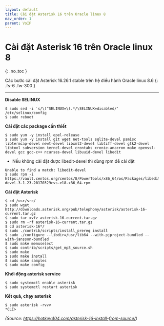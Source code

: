 ```yaml
---
layout: default
title: Cài đặt Asterisk 16 trên Oracle linux 8
nav_order: 1
parent: VoIP
---
```


# Cài đặt Asterisk 16 trên Oracle linux 8
{: .no_toc }

Các bước cài đặt Asterisk 16.26.1 stable trên hệ điều hành Oracle linux 8.6
{: .fs-6 .fw-300 }

---

**Disable SELINUX**

```
$ sudo sed -i 's/\(^SELINUX=\).*/\SELINUX=disabled/' /etc/selinux/config
$ sudo reboot
```

**Cài đặt các package cần thiết**

```
$ sudo yum -y install epel-release
$ sudo yum -y install git wget net-tools sqlite-devel psmisc libtermcap-devel newt-devel libxml2-devel libtiff-devel gtk2-devel libtool subversion kernel-devel crontabs cronie-anacron make openssl-devel gcc gcc-c++ ncurses-devel libuuid-devel libedit
```

* Nếu không cài đặt được libedit-devel thì dùng rpm để cài đặt

```
Unable to find a match: libedit-devel
$ sudo rpm -i https://vault.centos.org/centos/8/PowerTools/x86_64/os/Packages/libedit-devel-3.1-23.20170329cvs.el8.x86_64.rpm
```

**Cài đặt Asterisk**

```
$ cd /usr/src/
$ sudo wget http://downloads.asterisk.org/pub/telephony/asterisk/asterisk-16-current.tar.gz
$ sudo tar xvfz asterisk-16-current.tar.gz
$ sudo rm -rf asterisk-16-current.tar.gz
$ cd asterisk-16*/
$ sudo ./contrib/scripts/install_prereq install
$ sudo ./configure --libdir=/usr/lib64 --with-pjproject-bundled --with-jansson-bundled
$ sudo make menuselect
$ sudo contrib/scripts/get_mp3_source.sh
$ sudo make
$ sudo make install
$ sudo make samples
$ sudo make config
```

**Khởi động asterisk service**

```
$ sudo systemctl enable asterisk
$ sudo systemctl restart asterisk
```

**Kết quả, chạy asterisk**

```
$ sudo asterisk -rvvv
*CLI>
```

*(Source: https://hotkey404.com/asterisk-16-install-from-source/)*
